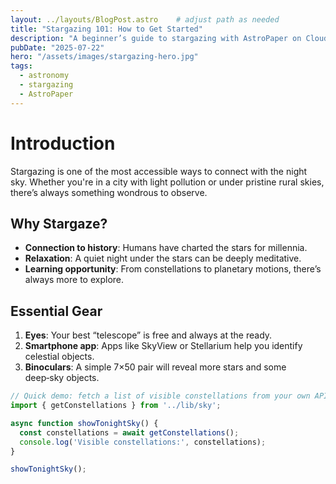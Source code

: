 ```yaml
---
layout: ../layouts/BlogPost.astro    # adjust path as needed
title: "Stargazing 101: How to Get Started"
description: "A beginner’s guide to stargazing with AstroPaper on Cloudflare Pages."
pubDate: "2025-07-22"
hero: "/assets/images/stargazing-hero.jpg"
tags:
  - astronomy
  - stargazing
  - AstroPaper
---
```


# Introduction

Stargazing is one of the most accessible ways to connect with the night sky. Whether you're in a city with light pollution or under pristine rural skies, there’s always something wondrous to observe.

## Why Stargaze?

- **Connection to history**: Humans have charted the stars for millennia.  
- **Relaxation**: A quiet night under the stars can be deeply meditative.  
- **Learning opportunity**: From constellations to planetary motions, there’s always more to explore.

## Essential Gear

1. **Eyes**: Your best “telescope” is free and always at the ready.  
2. **Smartphone app**: Apps like SkyView or Stellarium help you identify celestial objects.  
3. **Binoculars**: A simple 7×50 pair will reveal more stars and some deep‑sky objects.

```js
// Quick demo: fetch a list of visible constellations from your own API
import { getConstellations } from '../lib/sky';

async function showTonightSky() {
  const constellations = await getConstellations();
  console.log('Visible constellations:', constellations);
}

showTonightSky();
